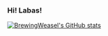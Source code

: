 ### Hi! Labas!

[![BrewingWeasel's GitHub stats](https://github-readme-stats.vercel.app/api/top-langs/?username=brewingweasel&langs_count=8&layout=donut-vertical&theme=transparent)](https://github.com/anuraghazra/github-readme-stats)
